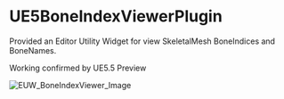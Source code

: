 # UE5BoneIndexViewerPlugin
Provided an Editor Utility Widget for view SkeletalMesh BoneIndices and BoneNames.

Working confirmed by UE5.5 Preview

![EUW_BoneIndexViewer_Image](https://github.com/user-attachments/assets/32ec3cf5-14da-4ad8-8b1f-6a2dd4453ec4)
